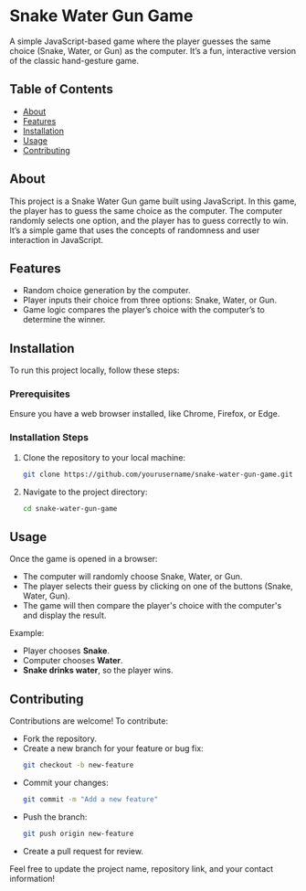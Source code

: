 # Snake Water Gun Game

A simple JavaScript-based game where the player guesses the same choice (Snake, Water, or Gun) as the computer. It’s a fun, interactive version of the classic hand-gesture game.

## Table of Contents
- [About](#about)
- [Features](#features)
- [Installation](#installation)
- [Usage](#usage)
- [Contributing](#contributing)

## About

This project is a Snake Water Gun game built using JavaScript. In this game, the player has to guess the same choice as the computer. The computer randomly selects one option, and the player has to guess correctly to win. It’s a simple game that uses the concepts of randomness and user interaction in JavaScript.

## Features
- Random choice generation by the computer.
- Player inputs their choice from three options: Snake, Water, or Gun.
- Game logic compares the player’s choice with the computer’s to determine the winner.
  
## Installation

To run this project locally, follow these steps:

### Prerequisites
Ensure you have a web browser installed, like Chrome, Firefox, or Edge.

### Installation Steps
1. Clone the repository to your local machine:
   ```bash
   git clone https://github.com/yourusername/snake-water-gun-game.git
   ```
2. Navigate to the project directory:
   ```bash
   cd snake-water-gun-game
   ```

## Usage

Once the game is opened in a browser:
- The computer will randomly choose Snake, Water, or Gun.
- The player selects their guess by clicking on one of the buttons (Snake, Water, Gun).
- The game will then compare the player's choice with the computer's and display the result.

Example:
- Player chooses **Snake**.
- Computer chooses **Water**.
- **Snake drinks water**, so the player wins.

## Contributing

Contributions are welcome! To contribute:
- Fork the repository.
- Create a new branch for your feature or bug fix:
  ```bash
  git checkout -b new-feature
  ```
- Commit your changes:
  ```bash
  git commit -m "Add a new feature"
  ```
- Push the branch:
  ```bash
  git push origin new-feature
  ```
- Create a pull request for review.


Feel free to update the project name, repository link, and your contact information!
